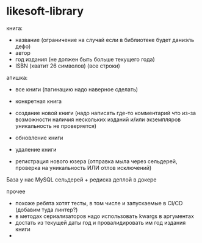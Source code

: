 # likesoft-library

книга:
- название (ограничение на случай если в библиотеке будет даниэль дефо)
- автор
- год издания (не должен быть больше текущего года)
- ISBN (хватит 26 символов)
  (все строки)

апишка:
- все книги (пагинацию надо наверное сделать)
- конкретная книга
- создание новой книги (надо написать где-то комментарий что из-за возможности наличия нескольких изданий и/или экземпляров уникальность не проверяется)
- обновление книги
- удаление книги

- регистрация нового юзера (отправка мыла через сельдерей, проверка на уникальность ИЛИ отлов исключений)

База у нас MySQL
сельдерей + редиска
деплой в докере



прочее
- похоже ребята хотят тесты, в том числе и запускаемые в CI/CD (добавим туда линтер?)
- в методах сериализаторов надо использовать kwargs в аргументах
- достать из текущей даты год и провалидировать им год издания книги
- 